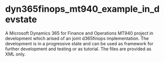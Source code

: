 # dyn365finops_mt940_example_in_devstate
A Microsoft Dynamics 365 for Finance and Operations MT940 project in development which arised of an joint d365finops implementation. The development is in a progressive state and can be used as framework for further development and testing or as tutorial. The files are provided as XML only.
